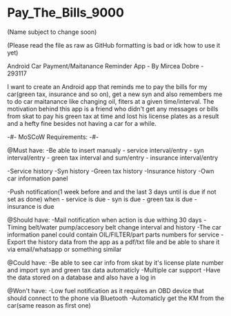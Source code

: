 # Pay_The_Bills_9000 
(Name subject to change soon)

(Please read the file as raw as GitHub formatting is bad or idk how to use it yet)

Android Car Payment/Maitanance Reminder App - By Mircea Dobre - 293117
 
 I want to create an Android app that reminds me to pay the bills for my car(green tax, insurance and so on), get a new syn and also remembers me to do car maitanance like changing oil, fiters at a given time/interval. The motivation behind this app is a friend who didn't get any messages or bills from skat to pay his green tax at time and lost his license plates as a result and a hefty fine besides not having a car for a while.
 
 -#- MoSCoW Requirements: -#-
 
 @Must have:
 -Be able to insert manualy - service interval/entry
                            - syn interval/entry
                            - green tax interval and sum/entry
                            - insurance interval/entry
 
 -Service history
 -Syn history
 -Green tax history
 -Insurance history
 -Own car information panel
                            
 -Push notification(1 week before and and the last 3 days until is due if not set as done) 
                    when
                         - service is due
                         - syn is due 
                         - green tax is due
                         - insurance is due
 
 @Should have:
 -Mail notification when action is due withing 30 days
 -Timing belt/water pump/accesory belt change interval and history
 -The car information panel could contain OIL/FILTER/part parts numbers for service
 -Export the history data from the app as a pdf/txt file and be able to share it via email/whatsapp or something similar
 
 @Could have:
 -Be able to see car info from skat by it's license plate number and import syn and green tax data automaticly
 -Multiple car support
 -Have the data stored on a database and also have a log in

 @Won't have:
 -Low fuel notification as it requires an OBD device that should connect to the phone via Bluetooth
 -Automaticly get the KM from the car(same reason as first one)
 
